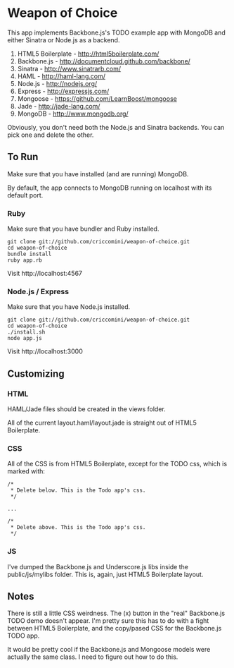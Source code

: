 # Weapon of Choice

This app implements Backbone.js's TODO example app with MongoDB and either Sinatra or Node.js as a backend.

1. HTML5 Boilerplate - http://html5boilerplate.com/
2. Backbone.js - http://documentcloud.github.com/backbone/
3. Sinatra - http://www.sinatrarb.com/
4. HAML - http://haml-lang.com/
4. Node.js - http://nodejs.org/
5. Express - http://expressjs.com/
6. Mongoose - https://github.com/LearnBoost/mongoose
7. Jade - http://jade-lang.com/
7. MongoDB - http://www.mongodb.org/

Obviously, you don't need both the Node.js and Sinatra backends. You can pick one and delete the other.

## To Run

Make sure that you have installed (and are running) MongoDB.

By default, the app connects to MongoDB running on localhost with its default port.

### Ruby

Make sure that you have bundler and Ruby installed.

    git clone git://github.com/criccomini/weapon-of-choice.git
    cd weapon-of-choice
    bundle install
    ruby app.rb

Visit http://localhost:4567

### Node.js / Express

Make sure that you have Node.js installed.

    git clone git://github.com/criccomini/weapon-of-choice.git
    cd weapon-of-choice
    ./install.sh
    node app.js

Visit http://localhost:3000

## Customizing

### HTML

HAML/Jade files should be created in the views folder.

All of the current layout.haml/layout.jade is straight out of HTML5 Boilerplate.

### CSS

All of the CSS is from HTML5 Boilerplate, except for the TODO css, which is marked with:

    /*
     * Delete below. This is the Todo app's css.
     */
    
    ...
    
    /*
     * Delete above. This is the Todo app's css.
     */

### JS

I've dumped the Backbone.js and Underscore.js libs inside the public/js/mylibs folder. This is, again, just HTML5 Boilerplate layout.

## Notes

There is still a little CSS weirdness. The (x) button in the "real" Backbone.js TODO demo doesn't appear. I'm pretty sure this has to do with a fight between HTML5 Boilerplate, and the copy/pased CSS for the Backbone.js TODO app.

It would be pretty cool if the Backbone.js and Mongoose models were actually the same class. I need to figure out how to do this.